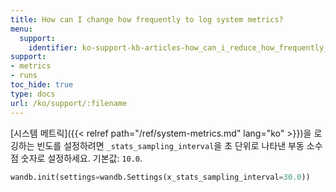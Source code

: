 ```yaml
---
title: How can I change how frequently to log system metrics?
menu:
  support:
    identifier: ko-support-kb-articles-how_can_i_reduce_how_frequently_to_log_system_metrics
support:
- metrics
- runs
toc_hide: true
type: docs
url: /ko/support/:filename
---
```


[시스템 메트릭]({{< relref path="/ref/system-metrics.md" lang="ko" >}})을 로깅하는 빈도를 설정하려면 `_stats_sampling_interval`을 초 단위로 나타낸 부동 소수점 숫자로 설정하세요. 기본값: `10.0`.

```python
wandb.init(settings=wandb.Settings(x_stats_sampling_interval=30.0))
```
